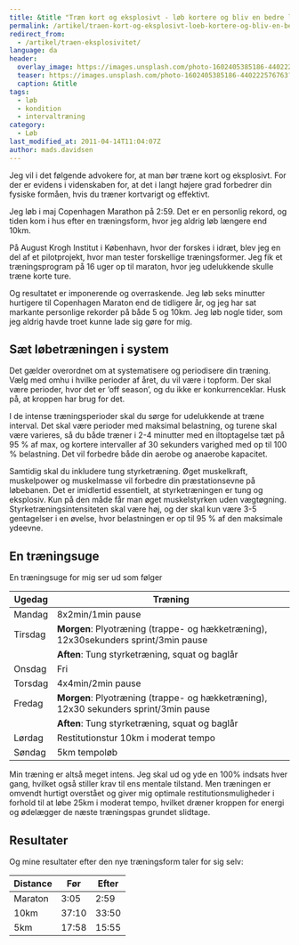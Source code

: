 ```yaml
---
title: &title "Træn kort og eksplosivt - løb kortere og bliv en bedre løber"
permalink: /artikel/traen-kort-og-eksplosivt-loeb-kortere-og-bliv-en-bedre-loeber/
redirect_from:
  - /artikel/traen-eksplosivitet/
language: da
header:
  overlay_image: https://images.unsplash.com/photo-1602405385186-440222576763?ixlib=rb-1.2.1&ixid=MnwxMjA3fDB8MHxwaG90by1wYWdlfHx8fGVufDB8fHx8&auto=format&fit=crop&h=630&w=1200&q=60
  teaser: https://images.unsplash.com/photo-1602405385186-440222576763?ixlib=rb-1.2.1&ixid=MnwxMjA3fDB8MHxwaG90by1wYWdlfHx8fGVufDB8fHx8&auto=format&fit=crop&h=300&w=400&q=10
  caption: &title
tags:
  - løb
  - kondition
  - intervaltræning
category:
  - Løb
last_modified_at: 2011-04-14T11:04:07Z
author: mads.davidsen
---
```


Jeg vil i det følgende advokere for, at man bør træne kort og eksplosivt. For der er evidens i videnskaben for, at det i langt højere grad forbedrer din fysiske formåen, hvis du træner kortvarigt og effektivt.

Jeg løb i maj Copenhagen Marathon på 2:59. Det er en personlig rekord, og tiden kom i hus efter en træningsform, hvor jeg aldrig løb længere end 10km.

På August Krogh Institut i København, hvor der forskes i idræt, blev jeg en del af et pilotprojekt, hvor man tester forskellige træningsformer. Jeg fik et træningsprogram på 16 uger op til maraton, hvor jeg udelukkende skulle træne korte ture.

Og resultatet er imponerende og overraskende. Jeg løb seks minutter hurtigere til Copenhagen Maraton end de tidligere år, og jeg har sat markante personlige rekorder på både 5 og 10km. Jeg løb nogle tider, som jeg aldrig havde troet kunne lade sig gøre for mig.

## Sæt løbetræningen i system

Det gælder overordnet om at systematisere og periodisere din træning. Vælg med omhu i hvilke perioder af året, du vil være i topform. Der skal være perioder, hvor det er ’off season’, og du ikke er konkurrenceklar. Husk på, at kroppen har brug for det.

I de intense træningsperioder skal du sørge for udelukkende at træne interval. Det skal være perioder med maksimal belastning, og turene skal være varieres, så du både træner i 2-4 minutter med en iltoptagelse tæt på 95 % af max, og kortere intervaller af 30 sekunders varighed med op til 100 % belastning. Det vil forbedre både din aerobe og anaerobe kapacitet.

Samtidig skal du inkludere tung styrketræning. Øget muskelkraft, muskelpower og muskelmasse vil forbedre din præstationsevne på løbebanen. Det er imidlertid essentielt, at styrketræningen er tung og eksplosiv. Kun på den måde får man øget muskelstyrken uden vægtøgning. Styrketræningsintensiteten skal være høj, og der skal kun være 3-5 gentagelser i en øvelse, hvor belastningen er op til 95 % af den maksimale ydeevne.

## En træningsuge

En træningsuge for mig ser ud som følger

| Ugedag  | Træning                                                                              |
|---------|--------------------------------------------------------------------------------------|
| Mandag  | 8x2min/1min pause                                                                    |
| Tirsdag | **Morgen**: Plyotræning (trappe- og hækketræning), 12x30sekunders sprint/3min pause  | 
|         | **Aften**: Tung styrketræning, squat og baglår                                      |
| Onsdag  | Fri                                                                                  |
| Torsdag | 4x4min/2min pause                                                                    |
| Fredag  | **Morgen**: Plyotræning (trappe- og hækketræning), 12x30 sekunders sprint/3min pause |  
|         | **Aften**: Tung styrketræning, squat og baglår                                      |
| Lørdag  | Restitutionstur 10km i moderat tempo                                                 |
| Søndag  | 5km tempoløb                                                                         |

Min træning er altså meget intens. Jeg skal ud og yde en 100% indsats hver gang, hvilket også stiller krav til ens mentale tilstand. Men træningen er omvendt hurtigt overstået og giver mig optimale restitutionsmuligheder i forhold til at løbe 25km i moderat tempo, hvilket dræner kroppen for energi og ødelægger de næste træningspas grundet slidtage.

## Resultater

Og mine resultater efter den nye træningsform taler for sig selv:

| Distance | Før   | Efter |
|----------|-------|-------|
| Maraton  | 3:05  | 2:59  |
| 10km     | 37:10 | 33:50 |
| 5km      | 17:58 | 15:55 |
